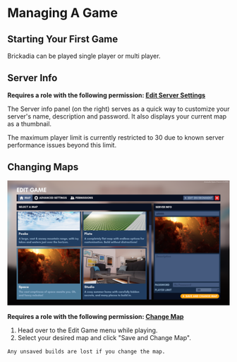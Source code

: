 # Managing A Game

## Starting Your First Game

Brickadia can be played single player or multi player.



## Server Info

**Requires a role with the following permission: [Edit Server Settings](server_management_maps.png)**

The Server info panel (on the right) serves as a quick way to customize your server's name, description and password.  It also displays your current map as a thumbnail.

The maximum player limit is currently restricted to 30 due to known server performance issues beyond this limit.

## Changing Maps

<img src="server_management_maps.png" alt="Edit Game menu, Map tab">

**Requires a role with the following permission: [Change Map](server_management_maps.png)**

1. Head over to the Edit Game menu while playing.  
2. Select your desired map and click "Save and Change Map".

``` admonish warning
Any unsaved builds are lost if you change the map.
```